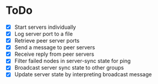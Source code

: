 # ToDo

 - [X] Start servers individually
 - [X] Log server port to a file
 - [X] Retrieve peer server ports
 - [X] Send a message to peer servers
 - [X] Receive reply from peer servers
 - [X] Filter failed nodes in server-sync state for ping
 - [X] Broadcast server sync state to other groups
 - [X] Update server state by interpreting broadcast message